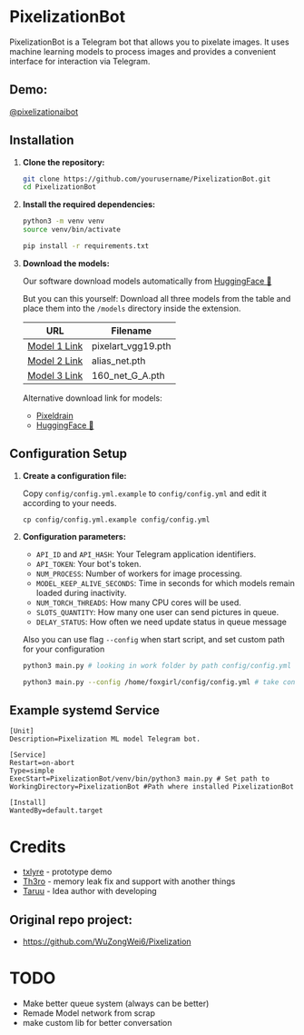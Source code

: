 # PixelizationBot

PixelizationBot is a Telegram bot that allows you to pixelate images. It uses machine learning models to process images and provides a convenient interface for interaction via Telegram.

## Demo:
[@pixelizationaibot](https://t.me/pixelizationaibot)

## Installation

1. **Clone the repository:**

   ```bash
   git clone https://github.com/yourusername/PixelizationBot.git
   cd PixelizationBot
   ```

2. **Install the required dependencies:**

   ```bash
   python3 -m venv venv
   source venv/bin/activate
   
   pip install -r requirements.txt
   ```

3. **Download the models:**
   
   Our software download models automatically from [HuggingFace 🤗](https://huggingface.co/ashleykleynhans/pixelization/tree/main)
   
   But you can this yourself:
   Download all three models from the table and place them into the `/models` directory inside the extension.

   | URL | Filename |
   |-----|----------|
   | [Model 1 Link](https://drive.google.com/file/d/1VRYKQOsNlE1w1LXje3yTRU5THN2MGdMM/view?usp=sharing) | pixelart_vgg19.pth |
   | [Model 2 Link](https://drive.google.com/file/d/17f2rKnZOpnO9ATwRXgqLz5u5AZsyDvq_/view?usp=sharing) | alias_net.pth |
   | [Model 3 Link](https://drive.google.com/file/d/1i_8xL3stbLWNF4kdQJ50ZhnRFhSDh3Az/view?usp=sharing) | 160_net_G_A.pth |

   Alternative download link for models: 
   - [Pixeldrain](https://pixeldrain.com/u/QfmACJAG)
   - [HuggingFace 🤗](https://huggingface.co/ashleykleynhans/pixelization/tree/main)
   

## Configuration Setup

1. **Create a configuration file:**

   Copy `config/config.yml.example` to `config/config.yml` and edit it according to your needs.
   
   `cp config/config.yml.example config/config.yml`   

2. **Configuration parameters:**

   - `API_ID` and `API_HASH`: Your Telegram application identifiers.
   - `API_TOKEN`: Your bot's token.
   - `NUM_PROCESS`: Number of workers for image processing.
   - `MODEL_KEEP_ALIVE_SECONDS`: Time in seconds for which models remain loaded during inactivity.
   - `NUM_TORCH_THREADS`: How many CPU cores will be used.
   - `SLOTS_QUANTITY`: How many one user can send pictures in queue.
   - `DELAY_STATUS`: How often we need update status in queue message

   Also you can use flag `--config` when start script, and set custom path for your configuration
   ```bash
   python3 main.py # looking in work folder by path config/config.yml
   
   python3 main.py --config /home/foxgirl/config/config.yml # take config by custom path
   ```

## Example systemd Service

   ```systemd
[Unit]
Description=Pixelization ML model Telegram bot.

[Service]
Restart=on-abort
Type=simple
ExecStart=PixelizationBot/venv/bin/python3 main.py # Set path to 
WorkingDirectory=PixelizationBot #Path where installed PixelizationBot

[Install]
WantedBy=default.target
```

# Credits
- [txlyre](https://github.com/txlyre) - prototype demo
- [Th3ro](https://github.com/Th3roo)  - memory leak fix and support with another things
- [Taruu](https://github.com/Taruu)   - Idea author with developing 

## Original repo project:
 - https://github.com/WuZongWei6/Pixelization


# TODO 
 - Make better queue system (always can be better)
 - Remade Model network from scrap
 - make custom lib for better conversation